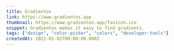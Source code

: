 ```yaml
---
title: Gradientos
link: https://www.gradientos.app
thumbnail: https://www.gradientos.app/favicon.ico
snippet: Gradientos makes it easy to find gradients.
tags: ["design", "color-picker", "colors", "developer-tools"]
createdAt: 2021-01-02T00:00:00.000Z
---
```


